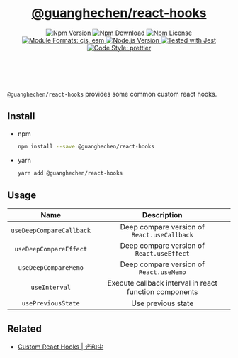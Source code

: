 <header>
  <h1 align="center">
    <a href="https://github.com/guanghechen/node-scaffolds/tree/release-2.x.x/packages/react-hooks#readme">@guanghechen/react-hooks</a>
  </h1>
  <div align="center">
    <a href="https://www.npmjs.com/package/@guanghechen/react-hooks">
      <img
        alt="Npm Version"
        src="https://img.shields.io/npm/v/@guanghechen/react-hooks.svg"
      />
    </a>
    <a href="https://www.npmjs.com/package/@guanghechen/react-hooks">
      <img
        alt="Npm Download"
        src="https://img.shields.io/npm/dm/@guanghechen/react-hooks.svg"
      />
    </a>
    <a href="https://www.npmjs.com/package/@guanghechen/react-hooks">
      <img
        alt="Npm License"
        src="https://img.shields.io/npm/l/@guanghechen/react-hooks.svg"
      />
    </a>
    <a href="#install">
      <img
        alt="Module Formats: cjs, esm"
        src="https://img.shields.io/badge/module_formats-cjs%2C%20esm-green.svg"
      />
    </a>
    <a href="https://github.com/nodejs/node">
      <img
        alt="Node.js Version"
        src="https://img.shields.io/node/v/@guanghechen/react-hooks"
      />
    </a>
    <a href="https://github.com/facebook/jest">
      <img
        alt="Tested with Jest"
        src="https://img.shields.io/badge/tested_with-jest-9c465e.svg"
      />
    </a>
    <a href="https://github.com/prettier/prettier">
      <img
        alt="Code Style: prettier"
        src="https://img.shields.io/badge/code_style-prettier-ff69b4.svg?style=flat-square"
      />
    </a>
  </div>
</header>
<br/>


`@guanghechen/react-hooks` provides some common custom react hooks.

## Install

* npm

  ```bash
  npm install --save @guanghechen/react-hooks
  ```

* yarn

  ```bash
  yarn add @guanghechen/react-hooks
  ```

## Usage

Name                      | Description
:------------------------:|:---------------------------------------------:
`useDeepCompareCallback`  | Deep compare version of `React.useCallback`
`useDeepCompareEffect`    | Deep compare version of `React.useEffect`
`useDeepCompareMemo`      | Deep compare version of `React.useMemo`
`useInterval`             | Execute callback interval in react function components
`usePreviousState`        | Use previous state


## Related

* [Custom React Hooks | 光和尘](https://me.guanghechen.com/post/web/react/hooks/custom/)


[homepage]: https://github.com/guanghechen/node-scaffolds/tree/release-2.x.x/packages/react-hooks#readme
